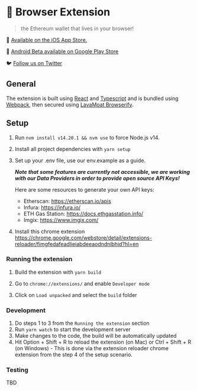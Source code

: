 # 🌈  Browser Extension


> the Ethereum wallet that lives in your browser!

📲️ [Available on the iOS App Store.](https://apps.apple.com/us/app/rainbow-ethereum-wallet/id1457119021)

🤖 [Android Beta available on Google Play Store](https://play.google.com/store/apps/details?id=me.rainbow)

🐦️ [Follow us on Twitter](https://twitter.com/rainbowdotme)

## General

The extension is built using [React](https://reactjs.org/) and [Typescript](https://www.typescriptlang.org/) and is bundled using [Webpack](https://webpack.js.org/), then secured using [LavaMoat Browserify](https://github.com/LavaMoat/lavamoat).

## Setup

1. Run `nvm install v14.20.1 && nvm use` to force Node.js v14.

2. Install all project dependencies with `yarn setup`


3. Set up your .env file, use our env.example as a guide.

   **_Note that some features are currently not accessible, we are working with our Data Providers in order to provide open source API Keys!_**

   Here are some resources to generate your own API keys:

   - Etherscan: https://etherscan.io/apis
   - Infura: https://infura.io/
   - ETH Gas Station: https://docs.ethgasstation.info/
   - Imgix: https://www.imgix.com/

4. Install this chrome extension https://chrome.google.com/webstore/detail/extensions-reloader/fimgfedafeadlieiabdeeaodndnlbhid?hl=en

### Running the extension


1. Build the extension with `yarn build`

2. Go to `chrome://extensions/` and enable `Developer mode`

3. Click on `Load unpacked` and select the `build` folder


### Development 
   

1. Do steps 1 to 3 from the `Running the extension` section
2. Run `yarn watch` to start the development server
3. Make changes to the code, the build will be automatically updated
4. Hit Option + Shift + R to reload the extension (on Mac) or Ctrl + Shift + R (on Windows) - This is done via the extension reloader chrome extension from the step 4 of the setup scenario.


### Testing
TBD
